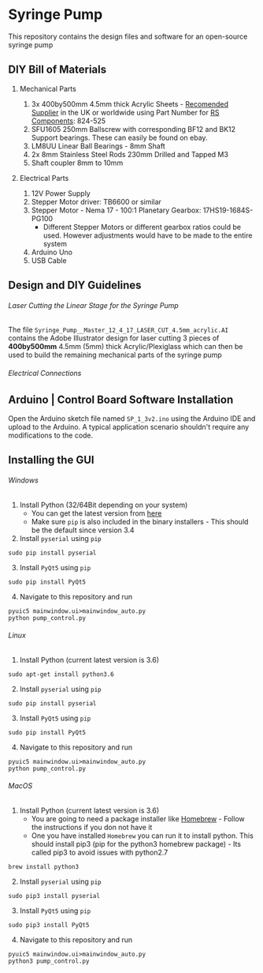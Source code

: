 # Syringe Pump
This repository contains the design files and software for an open-source syringe pump

## DIY Bill of Materials
1. Mechanical Parts
    1. 3x 400by500mm 4.5mm thick Acrylic Sheets - [Recomended Supplier](http://uk.rs-online.com/web/p/solid-plastic-sheets/0824525/) in the UK or worldwide using Part Number for [RS Components](http://rs-online.com): 824-525
    2. SFU1605 250mm Ballscrew with corresponding BF12 and BK12 Support bearings. These can easily be found on ebay.
    3. LM8UU Linear Ball Bearings - 8mm Shaft
    4. 2x 8mm Stainless Steel Rods 230mm Drilled and Tapped M3
    5. Shaft coupler 8mm to 10mm
    
2. Electrical Parts
    1. 12V Power Supply
    2. Stepper Motor driver: TB6600 or similar
    4. Stepper Motor - Nema 17 - 100:1 Planetary Gearbox: 17HS19-1684S-PG100
        * Different Stepper Motors or different gearbox ratios could be used. However adjustments would have to be made to the entire system
    5. Arduino Uno
    6. USB Cable


## Design and DIY Guidelines
###### Laser Cutting the Linear Stage for the Syringe Pump
The file `Syringe_Pump__Master_12_4_17_LASER_CUT_4.5mm_acrylic.AI` contains the Adobe Illustrator design for laser cutting 3 pieces of **400by500mm** 4.5mm (5mm) thick Acrylic/Plexiglass which can then be used to build the remaining mechanical parts of the syringe pump

###### Electrical Connections

###### 

## Arduino | Control Board Software Installation
Open the Arduino sketch file named `SP_1_3v2.ino` using the Arduino IDE and upload to the Arduino. A typical application scenario shouldn't require any modifications to the code.

## Installing the GUI
###### Windows
1. Install Python (32/64Bit depending on your system)
   * You can get the latest version from [here](https://www.python.org/downloads/windows/)
   * Make sure `pip` is also included in the binary installers - This should be the default since version 3.4
2. Install `pyserial` using `pip`
```
sudo pip install pyserial
```
3. Install `PyQt5` using `pip`
```
sudo pip install PyQt5
```
4. Navigate to this repository and run
```
pyuic5 mainwindow.ui>mainwindow_auto.py
python pump_control.py
```

###### Linux
1. Install Python (current latest version is 3.6)
```
sudo apt-get install python3.6
```

2. Install `pyserial` using `pip`
```
sudo pip install pyserial
```
3. Install `PyQt5` using `pip`
```
sudo pip install PyQt5
```
4. Navigate to this repository and run
```
pyuic5 mainwindow.ui>mainwindow_auto.py
python pump_control.py
```

###### MacOS
1. Install Python (current latest version is 3.6)
    * You are going to need a package installer like [Homebrew](https://brew.sh) - Follow the instructions if you don not have it
    * One you have installed `Homebrew` you can run it to install python. This should install pip3 (pip for the python3 homebrew package) - Its called pip3 to avoid issues with python2.7
  ```
  brew install python3
  ```
    
2. Install `pyserial` using `pip`
```
sudo pip3 install pyserial
```
3. Install `PyQt5` using `pip`
```
sudo pip3 install PyQt5
```
4. Navigate to this repository and run
```
pyuic5 mainwindow.ui>mainwindow_auto.py
python3 pump_control.py
```
